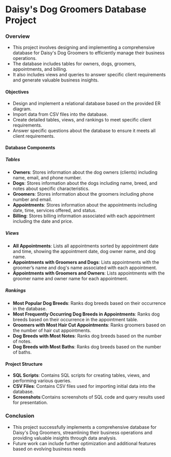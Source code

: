 
# Daisy's Dog Groomers Database Project

### Overview

- This project involves designing and implementing a comprehensive database for Daisy's Dog Groomers to efficiently manage their business operations.
- The database includes tables for owners, dogs, groomers, appointments, and billing.
- It also includes views and queries to answer specific client requirements and generate valuable business insights.

#### Objectives

- Design and implement a relational database based on the provided ER diagram.
- Import data from CSV files into the database.
- Create detailed tables, views, and rankings to meet specific client requirements.
- Answer specific questions about the database to ensure it meets all client requirements.

#### Database Components

##### Tables

- **Owners**: Stores information about the dog owners (clients) including name, email, and phone number.
- **Dogs**: Stores information about the dogs including name, breed, and notes about specific characteristics.
- **Groomers**: Stores information about the groomers including phone number and email.
- **Appointments**: Stores information about the appointments including date, time, services offered, and status.
- **Billing**: Stores billing information associated with each appointment including the date and price.

##### Views

- **All Appointments**: Lists all appointments sorted by appointment date and time, showing the appointment date, dog owner name, and dog name.
- **Appointments with Groomers and Dogs**: Lists appointments with the groomer’s name and dog's name associated with each appointment.
- **Appointments with Groomers and Owners**: Lists appointments with the groomer name and owner name for each appointment.

##### Rankings

- **Most Popular Dog Breeds**: Ranks dog breeds based on their occurrence in the database.
- **Most Frequently Occurring Dog Breeds in Appointments**: Ranks dog breeds based on their occurrence in the appointment table.
- **Groomers with Most Hair Cut Appointments**: Ranks groomers based on the number of hair cut appointments.
- **Dog Breeds with Most Notes**: Ranks dog breeds based on the number of notes.
- **Dog Breeds with Most Baths**: Ranks dog breeds based on the number of baths.

#### Project Structure

- **SQL Scripts**: Contains SQL scripts for creating tables, views, and performing various queries.
- **CSV Files**: Contains CSV files used for importing initial data into the database.
- **Screenshots**:Contains screenshots of SQL code and query results used for presentation.

### Conclusion
- This project successfully implements a comprehensive database for Daisy's Dog Groomers, streamlining their business operations and 
providing valuable insights through data analysis.
- Future work can include further optimization and additional features based on evolving business needs




